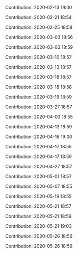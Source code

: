 Contribution: 2020-02-13 19:00

Contribution: 2020-02-21 18:54

Contribution: 2020-02-25 18:58

Contribution: 2020-03-03 18:56

Contribution: 2020-03-03 18:59

Contribution: 2020-03-10 18:57

Contribution: 2020-03-13 18:57

Contribution: 2020-03-18 18:57

Contribution: 2020-03-18 18:58

Contribution: 2020-03-19 18:59

Contribution: 2020-03-27 18:57

Contribution: 2020-04-03 18:55

Contribution: 2020-04-13 18:59

Contribution: 2020-04-16 19:00

Contribution: 2020-04-17 18:55

Contribution: 2020-04-17 18:59

Contribution: 2020-04-27 18:57

Contribution: 2020-05-01 18:57

Contribution: 2020-05-07 18:55

Contribution: 2020-05-19 18:55

Contribution: 2020-05-21 18:57

Contribution: 2020-05-21 18:59

Contribution: 2020-05-21 19:03

Contribution: 2020-05-26 18:56

Contribution: 2020-05-26 18:59

